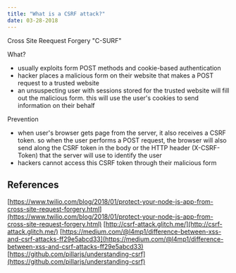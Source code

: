 ```yaml
---
title: "What is a CSRF attack?"
date: 03-28-2018
---
```


Cross Site Reequest Forgery "C-SURF"

What?

- usually exploits form POST methods and cookie-based authentication
- hacker places a malicious form on their website that makes a POST request to a trusted website
- an unsuspecting user with sessions stored for the trusted website will fill out the malicious form. this will use the user's cookies to send information on their behalf

Prevention
- when user's browser gets page from the server, it also receives a CSRF token. so when the user performs a POST request, the browser will also send along the CSRF token in the body or the HTTP header (X-CSRF-Token) that the server will use to identify the user
- hackers cannot access this CSRF token through their malicious form

## References

[https://www.twilio.com/blog/2018/01/protect-your-node-js-app-from-cross-site-request-forgery.html](https://www.twilio.com/blog/2018/01/protect-your-node-js-app-from-cross-site-request-forgery.html)
[http://csrf-attack.glitch.me/](http://csrf-attack.glitch.me/)
[https://medium.com/@l4mp1/difference-between-xss-and-csrf-attacks-ff29e5abcd33](https://medium.com/@l4mp1/difference-between-xss-and-csrf-attacks-ff29e5abcd33)
[https://github.com/pillarjs/understanding-csrf](https://github.com/pillarjs/understanding-csrf)
